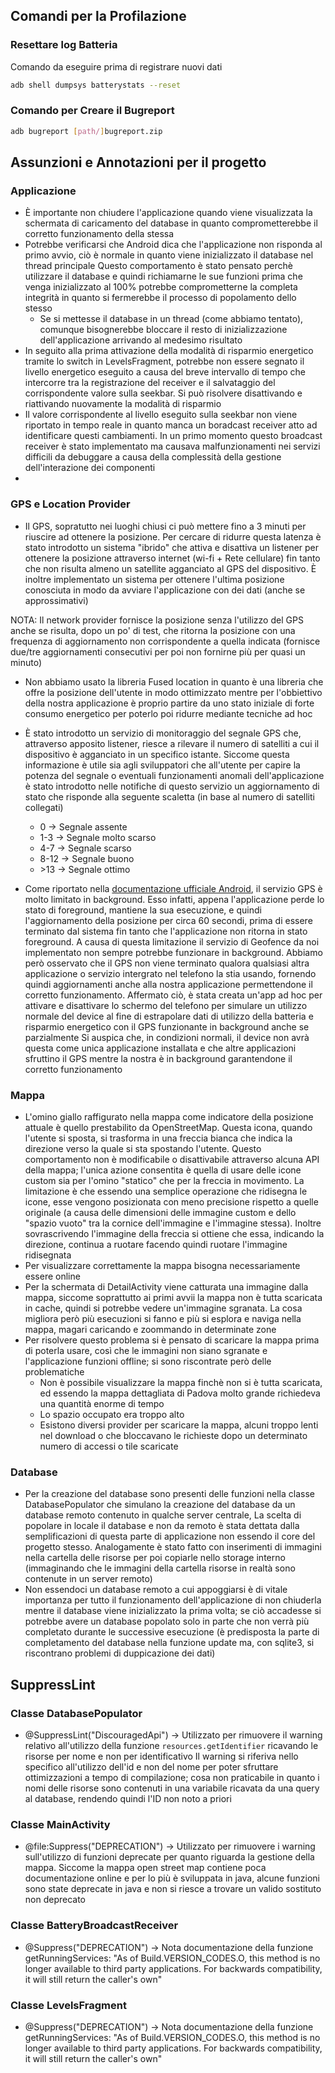 ## Comandi per la Profilazione
### Resettare log Batteria
Comando da eseguire prima di registrare nuovi dati
 ```bash
adb shell dumpsys batterystats --reset
```
### Comando per Creare il Bugreport
``` bash
adb bugreport [path/]bugreport.zip
```
 
## Assunzioni e Annotazioni per il progetto
### Applicazione
* È importante non chiudere l'applicazione quando viene visualizzata la schermata di caricamento del database in quanto comprometterebbe il corretto funzionamento della stessa
* Potrebbe verificarsi che Android dica che l'applicazione non risponda al primo avvio, ciò è normale in quanto viene inizializzato il database nel thread principale
Questo comportamento è stato pensato perchè utilizzare il database e quindi richiamarne le sue funzioni prima che venga inizializzato al 100% potrebbe comprometterne la completa integrità
in quanto si fermerebbe il processo di popolamento dello stesso
  * Se si mettesse il database in un thread (come abbiamo tentato), comunque bisognerebbe bloccare il resto di inizializzazione dell'applicazione arrivando al medesimo risultato
* In seguito alla prima attivazione della modalità di risparmio energetico tramite lo switch in LevelsFragment, potrebbe non essere segnato il livello energetico eseguito a causa del
breve intervallo di tempo che intercorre tra la registrazione del receiver e il salvataggio del corrispondente valore sulla seekbar.
Si può risolvere disattivando e riattivando nuovamente la modalità di risparmio
* Il valore corrispondente al livello eseguito sulla seekbar non viene riportato in tempo reale in quanto manca un boradcast receiver atto ad identificare questi cambiamenti. 
In un primo momento questo broadcast receiver è stato implementato ma causava malfunzionamenti nei servizi difficili da debuggare a causa della complessità della gestione dell'interazione dei componenti 
* 
### GPS e Location Provider
* Il GPS, sopratutto nei luoghi chiusi ci può mettere fino a 3 minuti per riuscire ad ottenere la posizione. Per cercare di ridurre questa
latenza è stato introdotto un sistema "ibrido" che attiva e disattiva un listener per ottenere la posizione attraverso internet (wi-fi + Rete cellulare)
fin tanto che non risulta almeno un satellite agganciato al GPS del dispositivo. 
È inoltre implementato un sistema per ottenere l'ultima posizione conosciuta in modo da avviare l'applicazione con dei dati (anche se approssimativi)

NOTA: Il network provider fornisce la posizione senza l'utilizzo del GPS anche se risulta, dopo un po' di test, che ritorna la posizione con una frequenza di aggiornamento
non corrispondente a quella indicata (fornisce due/tre aggiornamenti consecutivi per poi non fornirne più per quasi un minuto)
* Non abbiamo usato la libreria Fused location in quanto è una libreria che offre la posizione dell'utente in modo ottimizzato
mentre per l'obbiettivo della nostra applicazione è proprio partire da uno stato iniziale di forte consumo energetico per poterlo poi ridurre mediante tecniche ad hoc
* È stato introdotto un servizio di monitoraggio del segnale GPS che, attraverso apposito listener, riesce a rilevare il numero di satelliti a cui il dispositivo è agganciato in un specifico istante.
Siccome questa informazione è utile sia agli sviluppatori che all'utente per capire la potenza del segnale o eventuali funzionamenti anomali dell'applicazione è stato introdotto nelle notifiche
di questo servizio un aggiornamento di stato che risponde alla seguente scaletta (in base al numero di satelliti collegati)
    * 0 -> Segnale assente 
    * 1-3 -> Segnale molto scarso 
    * 4-7 -> Segnale scarso 
    * 8-12 -> Segnale buono
    * \>13 -> Segnale ottimo

* Come riportato nella [documentazione ufficiale Android](https://developer.android.com/about/versions/oreo/background-location-limits), il servizio GPS è molto limitato in background.
  Esso infatti, appena l'applicazione perde lo stato di foreground, mantiene la sua esecuzione, e quindi l'aggiornamento della posizione per circa 60 secondi, prima di essere terminato dal sistema
  fin tanto che l'applicazione non ritorna in stato foreground.
  A causa di questa limitazione il servizio di Geofence da noi implementato non sempre potrebbe funzionare in background. Abbiamo però osservato che il GPS non viene terminato qualora qualsiasi altra applicazione
  o servizio intergrato nel telefono la stia usando, fornendo quindi aggiornamenti anche alla nostra applicazione permettendone il corretto funzionamento.
  Affermato ciò, è stata creata un'app ad hoc per attivare e disattivare lo schermo del telefono per simulare un utilizzo normale del device al fine di estrapolare dati di utilizzo della batteria e risparmio energetico con il GPS funzionante in background anche se parzialmente
  Si auspica che, in condizioni normali, il device non avrà questa come unica applicazione installata e che altre applicazioni sfruttino il GPS mentre la nostra è in background garantendone il corretto funzionamento

### Mappa 
* L'omino giallo raffigurato nella mappa come indicatore della posizione attuale è quello prestabilito da OpenStreetMap. Questa icona, quando l'utente si sposta, si trasforma in una
freccia bianca che indica la direzione verso la quale si sta spostando l'utente. Questo comportamento non è modificabile o disattivabile attraverso alcuna API della mappa; l'unica azione 
consentita è quella di usare delle icone custom sia per l'omino "statico" che per la freccia in movimento. La limitazione è che essendo una semplice operazione che ridisegna le icone, esse vengono posizionata
con meno precisione rispetto a quelle originale (a causa delle dimensioni delle immagine custom e dello "spazio vuoto" tra la cornice dell'immagine e l'immagine stessa).
Inoltre sovrascrivendo l'immagine della freccia si ottiene che essa, indicando la direzione, continua a ruotare facendo quindi ruotare l'immagine ridisegnata
* Per visualizzare correttamente la mappa bisogna necessariamente essere online
* Per la schermata di DetailActivity viene catturata una immagine dalla mappa, siccome soprattutto ai primi avvii la mappa non è tutta scaricata in cache, quindi si potrebbe vedere un'immagine sgranata.
La cosa migliora però più esecuzioni si fanno e più si esplora e naviga nella mappa, magari caricando e zoommando in determinate zone
* Per risolvere questo problema si è pensato di scaricare la mappa prima di poterla usare, così che le immagini non siano sgranate e l'applicazione funzioni offline; si sono riscontrate però delle problematiche
  * Non è possibile visualizzare la mappa finchè non si è tutta scaricata, ed essendo la mappa dettagliata di Padova molto grande richiedeva una quantità enorme di tempo
  * Lo spazio occupato era troppo alto
  * Esistono diversi provider per scaricare la mappa, alcuni troppo lenti nel download o che bloccavano le richieste dopo un determinato numero di accessi o tile scaricate

### Database
* Per la creazione del database sono presenti delle funzioni nella classe DatabasePopulator che simulano la creazione del database da un database remoto contenuto in qualche server centrale,
La scelta di popolare in locale il database e non da remoto è stata dettata dalla semplificazioni di questa parte di applicazione non essendo il core del progetto stesso. Analogamente è stato
fatto con inserimenti di immagini nella cartella delle risorse per poi copiarle nello storage interno (immaginando che le immagini della cartella risorse in realtà sono contenute in un server remoto)
* Non essendoci un database remoto a cui appoggiarsi è di vitale importanza per tutto il funzionamento dell'applicazione di non chiuderla mentre il database viene inizializzato la prima volta; se ciò accadesse si potrebbe 
  avere un database popolato solo in parte che non verrà più completato durante le successive esecuzione (è predisposta la parte di completamento del database nella funzione update ma, con sqlite3, si riscontrano problemi di
duppicazione dei dati)

## SuppressLint
### Classe DatabasePopulator
* @SuppressLint("DiscouragedApi") -> Utilizzato per rimuovere il warning relativo all'utilizzo della funzione ``resources.getIdentifier`` ricavando le risorse per nome e non per identificativo
  Il warning si riferiva nello specifico all'utilizzo dell'id e non del nome per poter sfruttare ottimizzazioni a tempo di compilazione; cosa non praticabile in quanto i nomi delle risorse sono contenuti 
  in una variabile ricavata da una query al database, rendendo quindi l'ID non noto a priori
### Classe MainActivity
* @file:Suppress("DEPRECATION") -> Utilizzato per rimuovere i warning sull'utilizzo di funzioni deprecate per quanto riguarda la gestione della mappa. Siccome la mappa open street map contiene poca documentazione online
e per lo più è sviluppata in java, alcune funzioni sono state deprecate in java e non si riesce a trovare un valido sostituto non deprecato

### Classe BatteryBroadcastReceiver
* @Suppress("DEPRECATION") -> Nota documentazione della funzione getRunningServices: "As of Build.VERSION_CODES.O, this method is no longer available to third party applications.
For backwards compatibility, it will still return the caller's own"

### Classe LevelsFragment
* @Suppress("DEPRECATION") -> Nota documentazione della funzione getRunningServices: "As of Build.VERSION_CODES.O, this method is no longer available to third party applications.
  For backwards compatibility, it will still return the caller's own"